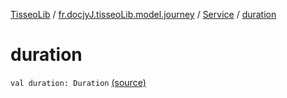 [TisseoLib](../../index.md) / [fr.docjyJ.tisseoLib.model.journey](../index.md) / [Service](index.md) / [duration](./duration.md)

# duration

`val duration: Duration` [(source)](https://github.com/docjyj/tisseoLib/tree/master/src/main/kotlin/fr/docjyJ/tisseoLib/model/journey/Service.kt#L13)